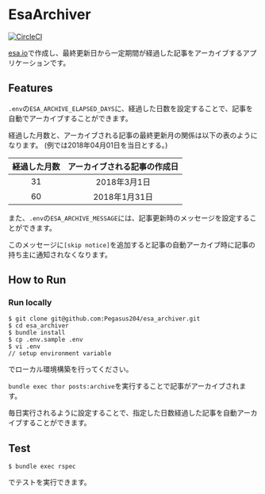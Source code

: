 # EsaArchiver

[![CircleCI](https://circleci.com/gh/Pegasus204/esa_archiver.svg?style=svg)](https://circleci.com/gh/Pegasus204/esa_archiver)

[esa.io](https://esa.io)で作成し、最終更新日から一定期間が経過した記事をアーカイブするアプリケーションです。

## Features

`.env`の`ESA_ARCHIVE_ELAPSED_DAYS`に、経過した日数を設定することで、記事を自動でアーカイブすることができます。

経過した月数と、アーカイブされる記事の最終更新月の関係は以下の表のようになります。 (例では2018年04月01日を当日とする。)

|経過した月数|アーカイブされる記事の作成日|
|:---:|:---:|
|31|2018年3月1日|
|60|2018年1月31日|

また、`.env`の`ESA_ARCHIVE_MESSAGE`には、記事更新時のメッセージを設定することができます。

このメッセージに`[skip notice]`を追加すると記事の自動アーカイブ時に記事の持ち主に通知されなくなります。

## How to Run
### Run locally
```
$ git clone git@github.com:Pegasus204/esa_archiver.git
$ cd esa_archiver
$ bundle install
$ cp .env.sample .env
$ vi .env
// setup environment variable
```

でローカル環境構築を行ってください。

`bundle exec thor posts:archive`を実行することで記事がアーカイブされます。

毎日実行されるように設定することで、指定した日数経過した記事を自動アーカイブすることができます。

## Test
```
$ bundle exec rspec
```
でテストを実行できます。
